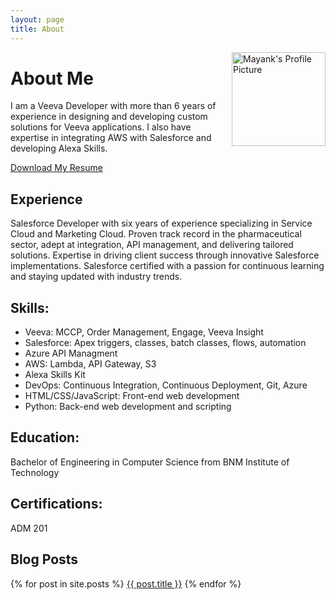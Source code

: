 ```yaml
---
layout: page
title: About
---
```

<img src="https://mayank9614.github.io/Anand_Mayank_website/assets/images/mayank_DP.jpg" alt="Mayank's Profile Picture" style="width: 150px; float: right; margin-left: 20px;" />

# About Me

I am a Veeva Developer with more than 6 years of experience in designing and developing custom solutions for Veeva applications.  I also have expertise in integrating AWS with Salesforce and developing Alexa Skills. 



[Download My Resume](/Anand_Mayank_website/files/RESUME_MAYANK_ANAND_salesforce.pdf)

## Experience
Salesforce Developer with six years of experience specializing in Service Cloud and Marketing Cloud. Proven track record in the pharmaceutical sector, adept at integration, API management, and delivering tailored solutions. Expertise in driving client success through innovative Salesforce implementations. Salesforce certified with a passion for continuous learning and staying updated with industry trends.

## Skills:

- Veeva: MCCP, Order Management, Engage, Veeva Insight
- Salesforce: Apex triggers, classes, batch classes, flows, automation
- Azure API Managment
- AWS: Lambda, API Gateway, S3
- Alexa Skills Kit
- DevOps: Continuous Integration, Continuous Deployment, Git, Azure
- HTML/CSS/JavaScript: Front-end web development
- Python: Back-end web development and scripting

## Education:

Bachelor of Engineering in Computer Science from BNM Institute of Technology

## Certifications:

ADM 201


## Blog Posts

<div class="blog-posts">
  {% for post in site.posts %}
    <a href="{{ site.baseurl }}{{ post.url }}" class="blog-post-button">{{ post.title }}</a>
  {% endfor %}
</div>


